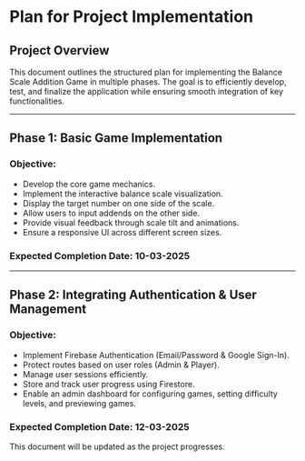 # Plan for Project Implementation

## **Project Overview**

This document outlines the structured plan for implementing the Balance Scale Addition Game in multiple phases. The goal is to efficiently develop, test, and finalize the application while ensuring smooth integration of key functionalities.

---

## **Phase 1: Basic Game Implementation**

### **Objective:**

- Develop the core game mechanics.
- Implement the interactive balance scale visualization.
- Display the target number on one side of the scale.
- Allow users to input addends on the other side.
- Provide visual feedback through scale tilt and animations.
- Ensure a responsive UI across different screen sizes.

### **Expected Completion Date:** 10-03-2025

---

## **Phase 2: Integrating Authentication & User Management**

### **Objective:**

- Implement Firebase Authentication (Email/Password & Google Sign-In).
- Protect routes based on user roles (Admin & Player).
- Manage user sessions efficiently.
- Store and track user progress using Firestore.
- Enable an admin dashboard for configuring games, setting difficulty levels, and previewing games.

### **Expected Completion Date:** 12-03-2025

This document will be updated as the project progresses.

